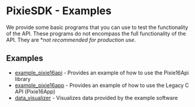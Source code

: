 # PixieSDK - Examples

We provide some basic programs that you can use to test the functionality of the API. These programs
do not encompass the full functionality of the API. They are **not recommended for production use*.

## Examples

* [example_pixie16api](example_pixie16api/README.md) - Provides an example of how to use the Pixie16Api library
* [example_pixie16app](example_pixie16api/README.md) - Provides an example of how to use the Legacy C API (Pixie16App)
* [data_visualizer](data_visualizer/README.md) - Visualizes data provided by the example software
